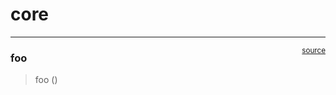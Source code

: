 # core


<!-- WARNING: THIS FILE WAS AUTOGENERATED! DO NOT EDIT! -->

------------------------------------------------------------------------

<a
href="https://github.com/fsadock/DeepLearning/blob/main/DeepLearning/core.py#L9"
target="_blank" style="float:right; font-size:smaller">source</a>

### foo

>  foo ()
